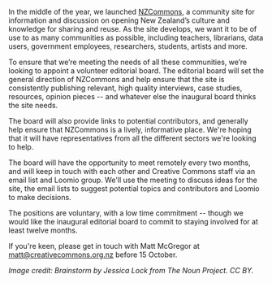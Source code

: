 <html><body><p>In the middle of the year, we launched <a href="http://nzcommons.org.nz/" target="_blank">NZCommons</a>, a community site for information and discussion on opening New Zealand’s culture and knowledge for sharing and reuse. As the site develops, we want it to be of use to as many communities as possible, including teachers, librarians, data users, government employees, researchers, students, artists and more.



To ensure that we’re meeting the needs of all these communities, we’re looking to appoint a volunteer editorial board. The editorial board will set the general direction of NZCommons and help ensure that the site is consistently publishing relevant, high quality interviews, case studies, resources, opinion pieces -- and whatever else the inaugural board thinks the site needs.



The board will also provide links to potential contributors, and generally help ensure that NZCommons is a lively, informative place. We're hoping that it will have representatives from all the different sectors we're looking to help.



The board will have the opportunity to meet remotely every two months, and will keep in touch with each other and Creative Commons staff via an email list and Loomio group. We'll use the meeting to discuss ideas for the site, the email lists to suggest potential topics and contributors and Loomio to make decisions.



The positions are voluntary, with a low time commitment -- though we would like the inaugural editorial board to commit to staying involved for at least twelve months.



If you're keen, please get in touch with Matt McGregor at matt@creativecommons.org.nz before 15 October.



<em>Image credit: Brainstorm by Jessica Lock from The Noun Project. CC BY. </em></p></body></html>